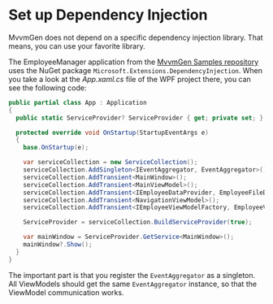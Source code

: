 # Set up Dependency Injection

MvvmGen does not depend on a specific dependency injection library. That means,
you can use your favorite library.

The EmployeeManager application from the [MvvmGen Samples repository](https://github.com/thomasclaudiushuber/mvvmgen-samples)
uses the NuGet package `Microsoft.Extensions.DependencyInjection`. When you take a look
at the _App.xaml.cs_ file of the WPF project there, you can see the following code:


```csharp
public partial class App : Application
{
  public static ServiceProvider? ServiceProvider { get; private set; }

  protected override void OnStartup(StartupEventArgs e)
  {
    base.OnStartup(e);

    var serviceCollection = new ServiceCollection();
    serviceCollection.AddSingleton<IEventAggregator, EventAggregator>();
    serviceCollection.AddTransient<MainWindow>();
    serviceCollection.AddTransient<MainViewModel>();
    serviceCollection.AddTransient<IEmployeeDataProvider, EmployeeFileDataProvider>();
    serviceCollection.AddTransient<NavigationViewModel>();
    serviceCollection.AddTransient<IEmployeeViewModelFactory, EmployeeViewModelFactory>();

    ServiceProvider = serviceCollection.BuildServiceProvider(true);

    var mainWindow = ServiceProvider.GetService<MainWindow>();
    mainWindow?.Show();
  }
}
```

The important part is that you register the `EventAggregator`
as a singleton. All ViewModels should get the same `EventAggregator` instance,
so that the ViewModel communication works.
